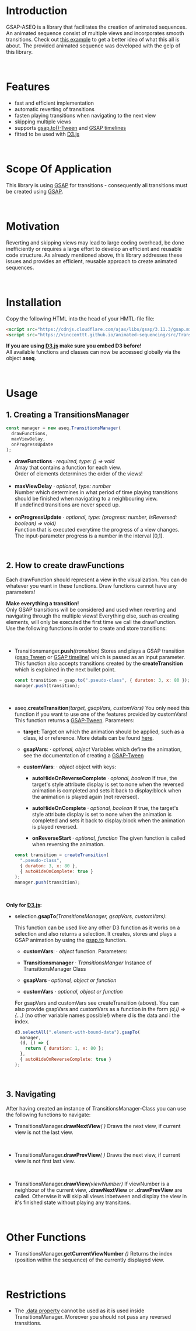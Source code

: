 # **Introduction**

GSAP-ASEQ is a library that facilitates the creation of animated sequences. An animated sequence consist of multiple views and incorporates smooth transitions. Check out [this example](https://vinccenttt.github.io/anomaly-heatmap-aseq/) to get a better idea of what this all is about. The provided animated sequence was developed with the gelp of this library.

<br/>

# **Features**

- fast and efficient implementation
- automatic reverting of transitions
- fasten playing transitions when navigating to the next view
- skipping multiple views
- supports [gsap.to()-Tween](<https://greensock.com/docs/v3/GSAP/gsap.to()>) and [GSAP timelines](https://greensock.com/docs/v3/GSAP/Timeline)
- fitted to be used with [D3.js](https://d3js.org/)

<br/>

# **Scope Of Application**

This library is using [GSAP](https://greensock.com/) for transitions - consequently all transitions must be created using [GSAP](https://greensock.com/).

<br/>

# **Motivation**

Reverting and skipping views may lead to large coding overhead, be done inefficiently or requires a large effort to develop an efficient and reusable code structure. As already mentioned above, this library addresses these issues and provides an efficient, reusable approach to create animated sequences.

<br/>

# **Installation**

Copy the following HTML into the head of your HMTL-file file:

```html
<script src="https://cdnjs.cloudflare.com/ajax/libs/gsap/3.11.3/gsap.min.js"></script>
<script src="https://vinccenttt.github.io/animated-sequencing/src/TransitionsManager.js"></script>
```

**If you are using [D3.js](https://d3js.org/) make sure you embed D3 before!**  
All available functions and classes can now be accessed globally via the object **aseq**.

<br/>

# **Usage**

## 1. Creating a TransitionsManager

```js
const manager = new aseq.TransitionsManager(
  drawFunctions,
  maxViewDelay,
  onProgressUpdate
);
```

- **drawFunctions** · _required, type: () => void_  
  Array that contains a function for each view.  
  Order of elements determines the order of the views!  
  <br/>
- **maxViewDelay** · _optional, type: number_  
  Number which determines in what period of time playing transitions should be finished when navigating to a neighbouring view.  
  If undefined transitions are never speed up.  
  <br/>
- **onProgressUpdate** · _optional, type: (progress: number, isReversed: boolean) => void)_  
  Function that is executed everytime the progress of a view changes.  
  The input-parameter progress is a number in the interval [0,1].

<br/>

## 2. How to create drawFunctions

Each drawFunction should represent a view in the visualization. You can do whatever you want in these functions. Draw functions cannot have any parameters!

**Make everything a transition!**  
 Only GSAP transitions will be considered and used when reverting and navigating through the multiple views! Everything else, such as creating elements, will only be executed the first time we call the drawFunction.  
Use the following functions in order to create and store transitions:

<br/>

- Transitionsmanger.**push**_(transition)_
  Stores and plays a GSAP transition ([gsap Tween](https://greensock.com/docs/v3/GSAP/Tween) or [GSAP timeline](https://greensock.com/docs/v3/GSAP/Timeline)) which is passed as an input parameter. This function also accepts transitions created by the **createTransition** which is explained in the next bullet point.

  ```js
  const transition = gsap.to(".pseudo-class", { duraton: 3, x: 80 });
  manager.push(transition);
  ```

<br/>

- aseq.**createTransition**_(target, gsapVars, customVars)_
  You only need this function if you want to use one of the features provided by customVars! This function returns a [GSAP-Tween](https://greensock.com/docs/v3/GSAP/Tween).
  Parameters:

  - **target**:
    Target on which the animation should be applied, such as a class, id or reference. More details can be found [here](<https://greensock.com/docs/v3/GSAP/gsap.to()>).

  - **gsapVars**: · _optional, object_
    Variables which define the animation, see the documentation of creating a [GSAP-Tween](https://greensock.com/docs/v3/GSAP/Tween)
  - **customVars**: · _object_
    object with keys:

    - **autoHideOnReverseComplete** · _opional, boolean_
      If true, the target's style attribute display is set to none when the reversed animation is completed and sets it back to display:block when the animation is played again (not reversed).

    - **autoHideOnComplete** · _optional, boolean_
      If true, the target's style attribute display is set to none when the animation is completed and sets it back to display:block when the animation is played reversed.

    - **onReverseStart** · _optional, function_
      The given function is called when reversing the animation.

  ```js
  const transition = createTransition(
    ".pseudo-class",
    { duraton: 3, x: 80 },
    { autoHideOnComplete: true }
  );
  manager.push(transition);
  ```

<br/>

**Only for [D3.js](https://d3js.org/):**

- selection.**gsapTo**_(TransitionsManager, gsapVars, customVars)_:

  This function can be used like any other D3 function as it works on a selection and also returns a selection. It creates, stores and plays a GSAP animation by using the [gsap.to](<https://greensock.com/docs/v3/GSAP/gsap.to()>) function.

  - **customVars**: · _object_ function.
    Parameters:

  - **Transitionsmanager** · _TransitionsManger_
    Instance of TransitionsManager Class

  - **gsapVars** · _optional, object or function_

  - **customVars** · _optional, object or function_
    <br/>

  For gsapVars and customVars see createTransition (above). You can also provide gsapVars and customVars as a function in the form _(d,i) => {...}_ (no other variable names possible!) where d is the data and i the index.

  ```js
  d3.selectAll(".element-with-bound-data").gsapTo(
    manager,
    (d, i) => {
      return { duration: 1, x: 80 };
    },
    { autoHideOnReverseComplete: true }
  );
  ```

<br/>

## 3. Navigating

After having created an instance of TransitionsManager-Class you can use the following functions to navigate:

- TransitionsManager.**drawNextView**_( )_
  Draws the next view, if current view is not the last view.

<br/>

- TransitionsManager.**drawPrevView**_( )_
  Draws the next view, if current view is not first last view.

<br/>

- TransitionsManager.**drawView**_(viewNumber)_
  If viewNumber is a neighbour of the current view, **.drawNextView** or **.drawPrevView** are called. Otherwise it will skip all views inbetween and display the view in it's finished state without playing any transitons.

<br/>

# Other Functions

- TransitionsManager.**getCurrentViewNumber** _()_
  Returns the index (position within the sequence) of the currently displayed view.

<br/>

# Restrictions

- The [.data property](https://greensock.com/docs/v3/GSAP/Tween/data) cannot be used as it is used inside TransitionsManager. Moreover you should not pass any reversed transitions.

```

```

```

```
